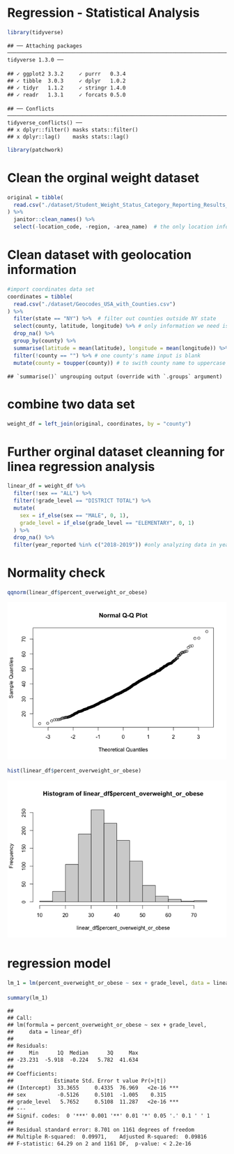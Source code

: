 Regression - Statistical Analysis
================

``` r
library(tidyverse)
```

    ## ── Attaching packages ───────────────────────────────────────────────────────────────────────────────── tidyverse 1.3.0 ──

    ## ✓ ggplot2 3.3.2     ✓ purrr   0.3.4
    ## ✓ tibble  3.0.3     ✓ dplyr   1.0.2
    ## ✓ tidyr   1.1.2     ✓ stringr 1.4.0
    ## ✓ readr   1.3.1     ✓ forcats 0.5.0

    ## ── Conflicts ──────────────────────────────────────────────────────────────────────────────────── tidyverse_conflicts() ──
    ## x dplyr::filter() masks stats::filter()
    ## x dplyr::lag()    masks stats::lag()

``` r
library(patchwork)
```

# Clean the orginal weight dataset

``` r
original = tibble(
  read.csv("./dataset/Student_Weight_Status_Category_Reporting_Results__Beginning_2010.csv")
) %>%
  janitor::clean_names() %>%
  select(-location_code, -region, -area_name)  # the only location information we need is county name
```

# Clean dataset with geolocation information

``` r
#import coordinates data set 
coordinates = tibble(
  read.csv("./dataset/Geocodes_USA_with_Counties.csv")
) %>%
  filter(state == "NY") %>%  # filter out counties outside NY state
  select(county, latitude, longitude) %>% # only information we need is county name and geolocation
  drop_na() %>%
  group_by(county) %>%
  summarise(latitude = mean(latitude), longitude = mean(longitude)) %>% #different location in each county variaed slightly, so we take the mean of each county's geolocation
  filter(!county == "") %>% # one county's name input is blank
  mutate(county = toupper(county)) # to swith county name to uppercase
```

    ## `summarise()` ungrouping output (override with `.groups` argument)

# combine two data set

``` r
weight_df = left_join(original, coordinates, by = "county")
```

# Further orginal dataset cleanning for linea regression analysis

``` r
linear_df = weight_df %>%
  filter(!sex == "ALL") %>%
  filter(!grade_level == "DISTRICT TOTAL") %>%
  mutate(
    sex = if_else(sex == "MALE", 0, 1),
    grade_level = if_else(grade_level == "ELEMENTARY", 0, 1)
  ) %>%
  drop_na() %>%
  filter(year_reported %in% c("2018-2019")) #only analyzing data in year 2018-2019
```

# Normality check

``` r
qqnorm(linear_df$percent_overweight_or_obese)
```

![](regression_xm_files/figure-gfm/unnamed-chunk-6-1.png)<!-- -->

``` r
hist(linear_df$percent_overweight_or_obese)
```

![](regression_xm_files/figure-gfm/unnamed-chunk-6-2.png)<!-- -->

# regression model

``` r
lm_1 = lm(percent_overweight_or_obese ~ sex + grade_level, data = linear_df)

summary(lm_1)
```

    ## 
    ## Call:
    ## lm(formula = percent_overweight_or_obese ~ sex + grade_level, 
    ##     data = linear_df)
    ## 
    ## Residuals:
    ##     Min      1Q  Median      3Q     Max 
    ## -23.231  -5.918  -0.224   5.782  41.634 
    ## 
    ## Coefficients:
    ##             Estimate Std. Error t value Pr(>|t|)    
    ## (Intercept)  33.3655     0.4335  76.969   <2e-16 ***
    ## sex          -0.5126     0.5101  -1.005    0.315    
    ## grade_level   5.7652     0.5108  11.287   <2e-16 ***
    ## ---
    ## Signif. codes:  0 '***' 0.001 '**' 0.01 '*' 0.05 '.' 0.1 ' ' 1
    ## 
    ## Residual standard error: 8.701 on 1161 degrees of freedom
    ## Multiple R-squared:  0.09971,    Adjusted R-squared:  0.09816 
    ## F-statistic: 64.29 on 2 and 1161 DF,  p-value: < 2.2e-16
